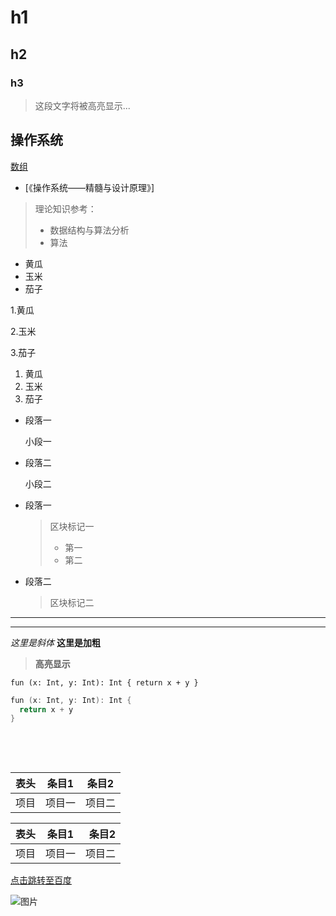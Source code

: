 # h1
## h2
### h3

> 这段文字将被高亮显示...

## 操作系统

[数组](#array)

* [《操作系统——精髓与设计原理》]

> 理论知识参考：
> * 数据结构与算法分析
> * 算法

* 黄瓜   
* 玉米
* 茄子

1.黄瓜

2.玉米

3.茄子

1. 黄瓜
2. 玉米
3. 茄子
*    段落一
     
     小段一
*    段落二     
     
     小段二
     
* 段落一
  > 区块标记一
  > * 第一
  > * 第二
* 段落二
  >区块标记二

---
---

*这里是斜体* **这里是加粗**

> **高亮显示**

`
fun (x: Int, y: Int): Int {
  return x + y
}
` 

```c++
fun (x: Int, y: Int): Int {
  return x + y
}
```
<br>
<br>

<h2 id="array"></h2>

表头|条目1|条目2
---|---|---
项目|项目一|项目二

表头|条目1|条目2
:--|:--:|--:
项目|项目一|项目二


[点击跳转至百度](http://www.baidu.com)

![图片](https://upload-images.jianshu.io/upload_images/703764-605e3cc2ecb664f6.jpg?imageMogr2/auto-orient/strip%7CimageView2/2/w/1240)
